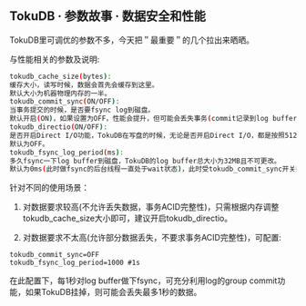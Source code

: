 ## TokuDB · 参数故事 · 数据安全和性能


TokuDB里可调优的参数不多，今天把＂最重要＂的几个拉出来晒晒。  


与性能相关的参数及说明:  

```bash
tokudb_cache_size(bytes):
缓存大小，读写时候，数据会首先会缓存到这里。
默认大小为机器物理内存的一半。
tokudb_commit_sync(ON/OFF):
当事务提交的时候，是否要fsync log到磁盘。
默认开启(ON)，如果设置为OFF，性能会提升，但可能会丢失事务(commit记录到log buffer，但是未fsync到磁盘的事务)。
tokudb_directio(ON/OFF):
是否开启Direct I/O功能，TokuDB在写盘的时候，无论是否开启Direct I/O，都是按照512字节对齐的。
默认为OFF。
tokudb_fsync_log_period(ms):
多久fsync一下log buffer到磁盘，TokuDB的log buffer总大小为32MB且不可更改。
默认为0ms(此时做fsync的后台线程一直处于wait状态)，此时受tokudb_commit_sync开关控制是否要fsync log到磁盘(checkpoint也会fsync log buffer的，默认为1分钟)。

```


针对不同的使用场景：  


1) 对数据要求较高(不允许丢失数据，事务ACID完整性)，只需根据内存调整tokudb_cache_size大小即可，建议开启tokudb_directio。  


2) 对数据要求不太高(允许部分数据丢失，不要求事务ACID完整性)，可配置:  

```LANG
tokudb_commit_sync=OFF
tokudb_fsync_log_period=1000 #1s

```


在此配置下，每1秒对log buffer做下fsync，可充分利用log的group commit功能，如果TokuDB挂掉，则可能会丢失最多1秒的数据。  


